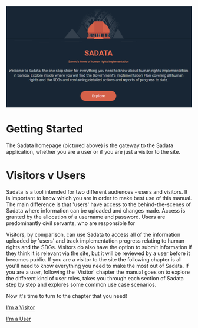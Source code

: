 ![](/assets/Explore.png)

# Getting Started

The Sadata homepage \(pictured above\) is the gateway to the Sadata application, whether you are a user or if you are just a visitor to the site.

# Visitors v Users

Sadata is a tool intended for two different audiences - users and visitors. It is important to know which you are in order to make best use of this manual. The main difference is that  'users' have access to the behind-the-scenes of Sadata where information can be uploaded and changes made. Access is granted by the allocation of a username and password. Users are predominantly civil servants, who are responsible for

Visitors, by comparison, can use Sadata to access all of the information uploaded by 'users' and track implementation progress relating to human rights and the SDGs. Visitors do also have the option to submit information if they think it is relevant via the site, but it will be reviewed by a user before it becomes public. If you are a visitor to the site the following chapter is all you'll need to know everything you need to make the most out of Sadata. If you are a user, following the 'Visitor' chapter the manual goes on to explore the different kind of user roles, takes you through each section of Sadata step by step and explores some common use case scenarios.

Now it's time to turn to the chapter that you need!

[I'm a Visitor](/visitors/using-sadata-as-a-visitor.md)

[I'm a User](/users-and-roles/registration.md)


